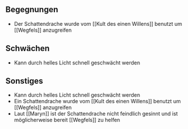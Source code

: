 ## Begegnungen
+ Der Schattendrache wurde vom [[Kult des einen Willens]] benutzt um [[Wegfels]] anzugreifen
## Schwächen
+ Kann durch helles Licht schnell geschwächt werden
## Sonstiges
+ Kann durch helles Licht schnell geschwächt werden
+ Ein Schattendrache wurde vom [[Kult des einen Willens]] benutzt um [[Wegfels]] anzugreifen
+ Laut [[Maryn]] ist der Schattendrache nicht feindlich gesinnt und ist möglicherweise bereit [[Wegfels]] zu helfen

